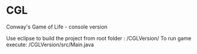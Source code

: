 # CGL

Conway's Game of Life - console version

Use eclipse to build the project from root folder : /CGLVersion/
To run game execute: /CGLVersion/src/Main.java
